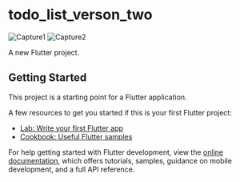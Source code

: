 # todo_list_verson_two

![Capture1](https://github.com/sohel7/todo_list_verson_two/assets/22518629/1b1bf496-6bd4-4c99-b006-d1fa8e1b412b)
![Capture2](https://github.com/sohel7/todo_list_verson_two/assets/22518629/03c583d5-81c4-45c3-bf41-27d827fa064c)


A new Flutter project.

## Getting Started

This project is a starting point for a Flutter application.

A few resources to get you started if this is your first Flutter project:

- [Lab: Write your first Flutter app](https://docs.flutter.dev/get-started/codelab)
- [Cookbook: Useful Flutter samples](https://docs.flutter.dev/cookbook)

For help getting started with Flutter development, view the
[online documentation](https://docs.flutter.dev/), which offers tutorials,
samples, guidance on mobile development, and a full API reference.
